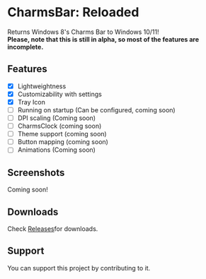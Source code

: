 # CharmsBar: Reloaded
Returns Windows 8's Charms Bar to Windows 10/11!<br>
**Please, note that this is still in alpha, so most of the features are incomplete.**

## Features
- [X] Lightweightness
- [X] Customizability with settings
- [X] Tray Icon
- [ ] Running on startup (Can be configured, coming soon)
- [ ] DPI scaling (Coming soon)
- [ ] CharmsClock (coming soon)
- [ ] Theme support (coming soon)
- [ ] Button mapping (coming soon)
- [ ] Animations (Coming soon)

## Screenshots
Coming soon!

## Downloads
Check <a href="https://github.com/Sub-Bubble/CharmsBarReloaded/releases">Releases</a>for downloads.

## Support
You can support this project by contributing to it.
